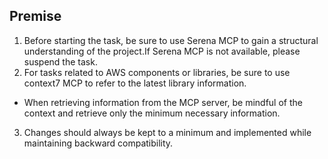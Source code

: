 ## Premise

1. Before starting the task, be sure to use Serena MCP to gain a structural understanding of the project.If Serena MCP is not available, please suspend the task.
2. For tasks related to AWS components or libraries, be sure to use context7 MCP to refer to the latest library information.
  - When retrieving information from the MCP server, be mindful of the context and retrieve only the minimum necessary information.
3. Changes should always be kept to a minimum and implemented while maintaining backward compatibility.
